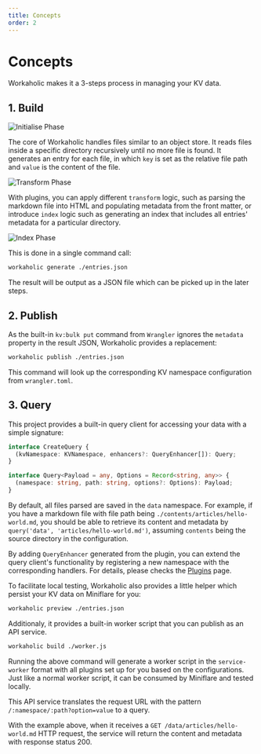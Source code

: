 ```yaml
---
title: Concepts
order: 2
---
```


# Concepts

Workaholic makes it a 3-steps process in managing your KV data.

## 1. Build

![Initialise Phase](./flowchart1.png)

The core of Workaholic handles files similar to an object store. It reads files inside a specific directory recursively until no more file is found. It generates an entry for each file, in which `key` is set as the relative file path and `value` is the content of the file.

![Transform Phase](./flowchart2.png)

With plugins, you can apply different `transform` logic, such as parsing the markdown file into HTML and populating metadata from the front matter, or introduce `index` logic such as generating an index that includes all entries' metadata for a particular directory.

![Index Phase](./flowchart3.png)

This is done in a single command call:

```sh
workaholic generate ./entries.json
```

The result will be output as a JSON file which can be picked up in the later steps.

## 2. Publish

As the built-in `kv:bulk put` command from `Wrangler` ignores the `metadata` property in the result JSON, Workaholic provides a replacement:

```sh
workaholic publish ./entries.json
```

This command will look up the corresponding KV namespace configuration from `wrangler.toml`.

## 3. Query

This project provides a built-in query client for accessing your data with a simple signature:

```ts
interface CreateQuery {
  (kvNamespace: KVNamespace, enhancers?: QueryEnhancer[]): Query;
}

interface Query<Payload = any, Options = Record<string, any>> {
  (namespace: string, path: string, options?: Options): Payload;
}
```

By default, all files parsed are saved in the `data` namespace. For example, if you have a markdown file with file path being `./contents/articles/hello-world.md`, you should be able to retrieve its content and metadata by `query('data', 'articles/hello-world.md')`, assuming `contents` being the source directory in the configuration.

By adding `QueryEnhancer` generated from the plugin, you can extend the query client's functionality by registering a new namespace with the corresponding handlers. For details, please checks the [Plugins](../plugins) page.

To facilitate local testing, Workaholic also provides a little helper which persist your KV data on Miniflare for you:

```sh
workaholic preview ./entries.json
```

Additionaly, it provides a built-in worker script that you can publish as an API service.

```sh
workaholic build ./worker.js
```

Running the above command will generate a worker script in the `service-worker` format with all plugins set up for you based on the configurations. Just like a normal worker script, it can be consumed by Miniflare and tested locally.

This API service translates the request URL with the pattern `/:namespace/:path?option=value` to a query.

With the example above, when it receives a `GET /data/articles/hello-world.md` HTTP request, the service will return the content and metadata with response status 200.
